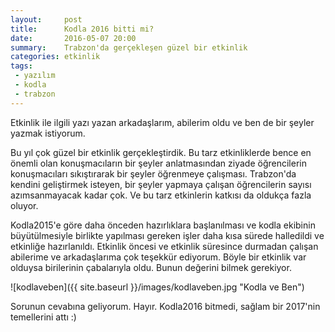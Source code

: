 ```yaml
---
layout:     post
title:      Kodla 2016 bitti mi?
date:       2016-05-07 20:00
summary:    Trabzon'da gerçekleşen güzel bir etkinlik
categories: etkinlik
tags:
 - yazılım
 - kodla
 - trabzon
---
```


Etkinlik ile ilgili yazı yazan arkadaşlarım, abilerim oldu ve ben de bir şeyler yazmak istiyorum.

Bu yıl çok güzel bir etkinlik gerçekleştirdik. Bu tarz etkinliklerde bence en önemli olan konuşmacıların bir şeyler anlatmasından ziyade öğrencilerin konuşmacıları sıkıştırarak bir şeyler öğrenmeye çalışması. Trabzon'da kendini geliştirmek isteyen, bir şeyler yapmaya çalışan öğrencilerin sayısı azımsanmayacak kadar çok. Ve bu tarz etkinlerin katkısı da oldukça fazla oluyor.

Kodla2015'e göre daha önceden hazırlıklara başlanılması ve kodla ekibinin büyütülmesiyle birlikte yapılması gereken işler daha kısa sürede halledildi ve etkinliğe hazırlanıldı. Etkinlik öncesi ve etkinlik süresince durmadan çalışan abilerime ve arkadaşlarıma çok teşekkür ediyorum. Böyle bir etkinlik var olduysa birilerinin çabalarıyla oldu. Bunun değerini bilmek gerekiyor.

![kodlaveben]({{ site.baseurl }}/images/kodlaveben.jpg "Kodla ve Ben")

Sorunun cevabına geliyorum. Hayır. Kodla2016 bitmedi, sağlam bir 2017'nin temellerini attı :)

